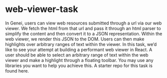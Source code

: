 # web-viewer-task

In Genei, users can view web resources submitted through a url via our web viewer. We fetch the html from that url and pass it through an html parser to simplify the content and then convert it to a JSON representation. Within the web viewer, we render this JSON to the DOM. Users can then make highlights over arbitrary ranges of text within the viewer. In this task, we’d like to see your attempt at building a performant web viewer in React. A user should be able to select an arbitrary range of text within the web viewer and make a highlight through a floating toolbar. You may use any libraries you want to help you achieve this. A starter repo for this task is found here.
